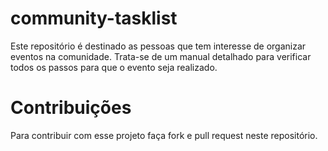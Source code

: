 # community-tasklist

Este repositório é destinado as pessoas que tem interesse de organizar eventos na comunidade.
Trata-se de um manual detalhado para verificar todos os passos para que o evento seja realizado.

# Contribuições
Para contribuir com esse projeto faça fork e pull request neste repositório.
